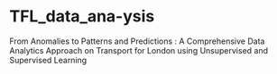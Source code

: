 # TFL_data_ana-ysis
From Anomalies to Patterns and Predictions : A Comprehensive Data Analytics Approach on Transport for London using Unsupervised and Supervised Learning
